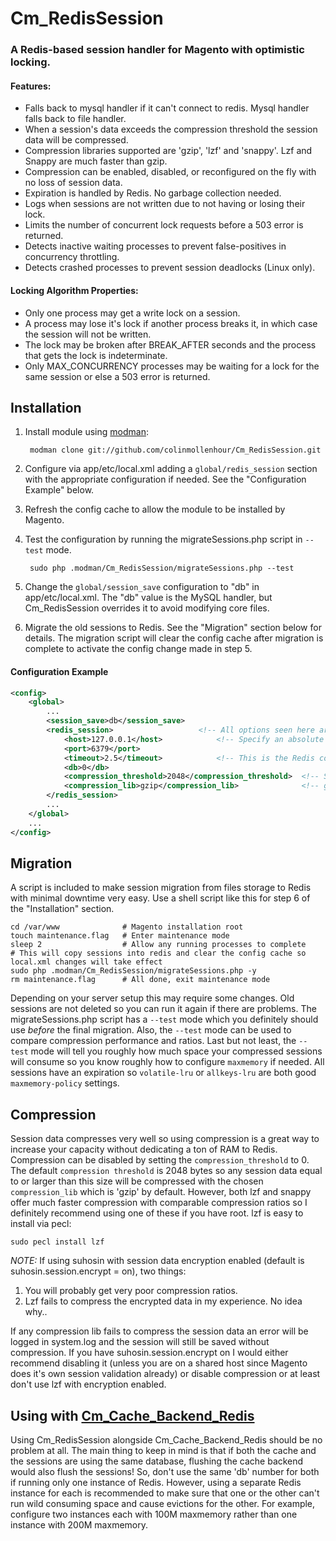 # Cm_RedisSession #

### A Redis-based session handler for Magento with optimistic locking. ###

#### Features: ####
- Falls back to mysql handler if it can't connect to redis. Mysql handler falls back to file handler.
- When a session's data exceeds the compression threshold the session data will be compressed.
- Compression libraries supported are 'gzip', 'lzf' and 'snappy'. Lzf and Snappy are much faster than gzip.
- Compression can be enabled, disabled, or reconfigured on the fly with no loss of session data.
- Expiration is handled by Redis. No garbage collection needed.
- Logs when sessions are not written due to not having or losing their lock.
- Limits the number of concurrent lock requests before a 503 error is returned.
- Detects inactive waiting processes to prevent false-positives in concurrency throttling.
- Detects crashed processes to prevent session deadlocks (Linux only).

#### Locking Algorithm Properties: ####
- Only one process may get a write lock on a session.
- A process may lose it's lock if another process breaks it, in which case the session will not be written.
- The lock may be broken after BREAK_AFTER seconds and the process that gets the lock is indeterminate.
- Only MAX_CONCURRENCY processes may be waiting for a lock for the same session or else a 503 error is returned.

## Installation ##

1. Install module using [modman](https://github.com/colinmollenhour/modman):

        modman clone git://github.com/colinmollenhour/Cm_RedisSession.git

2. Configure via app/etc/local.xml adding a `global/redis_session` section with the appropriate configuration if needed.
   See the "Configuration Example" below.
3. Refresh the config cache to allow the module to be installed by Magento.
4. Test the configuration by running the migrateSessions.php script in `--test` mode.

        sudo php .modman/Cm_RedisSession/migrateSessions.php --test

5. Change the `global/session_save` configuration to "db" in app/etc/local.xml. The "db" value is the MySQL handler,
   but Cm_RedisSession overrides it to avoid modifying core files.
6. Migrate the old sessions to Redis. See the "Migration" section below for details. The migration script will clear
   the config cache after migration is complete to activate the config change made in step 5.


#### Configuration Example ####
```xml
<config>
    <global>
        ...
        <session_save>db</session_save>
        <redis_session>                   <!-- All options seen here are the defaults -->
            <host>127.0.0.1</host>            <!-- Specify an absolute path if using a unix socket -->
            <port>6379</port>
            <timeout>2.5</timeout>            <!-- This is the Redis connection timeout, not the locking timeout -->
            <db>0</db>
            <compression_threshold>2048</compression_threshold>  <!-- Set to 0 to disable compression -->
            <compression_lib>gzip</compression_lib>              <!-- gzip, lzf or snappy -->
        </redis_session>
        ...
    </global>
    ...
</config>
```

## Migration ##

A script is included to make session migration from files storage to Redis with minimal downtime very easy.
Use a shell script like this for step 6 of the "Installation" section.

```
cd /var/www              # Magento installation root
touch maintenance.flag   # Enter maintenance mode
sleep 2                  # Allow any running processes to complete
# This will copy sessions into redis and clear the config cache so local.xml changes will take effect
sudo php .modman/Cm_RedisSession/migrateSessions.php -y
rm maintenance.flag      # All done, exit maintenance mode
```

Depending on your server setup this may require some changes. Old sessions are not deleted so you can run it again
if there are problems. The migrateSessions.php script has a `--test` mode which you definitely should use _before_
the final migration. Also, the `--test` mode can be used to compare compression performance and ratios. Last but
not least, the `--test` mode will tell you roughly how much space your compressed sessions will consume so you know
roughly how to configure `maxmemory` if needed. All sessions have an expiration so `volatile-lru` or `allkeys-lru`
are both good `maxmemory-policy` settings.

## Compression ##

Session data compresses very well so using compression is a great way to increase your capacity without
dedicating a ton of RAM to Redis. Compression can be disabled by setting the `compression_threshold` to 0.
The default `compression threshold` is 2048 bytes so any session data equal to or larger than this size
will be compressed with the chosen `compression_lib` which is 'gzip' by default. However, both lzf and
snappy offer much faster compression with comparable compression ratios so I definitely recommend using
one of these if you have root. lzf is easy to install via pecl:

    sudo pecl install lzf

_NOTE:_ If using suhosin with session data encryption enabled (default is suhosin.session.encrypt = on), two things:

1. You will probably get very poor compression ratios.
2. Lzf fails to compress the encrypted data in my experience. No idea why..

If any compression lib fails to compress the session data an error will be logged in system.log and the
session will still be saved without compression. If you have suhosin.session.encrypt on I would either
recommend disabling it (unless you are on a shared host since Magento does it's own session validation already)
or disable compression or at least don't use lzf with encryption enabled.

## Using with [Cm_Cache_Backend_Redis](https://github.com/colinmollenhour/Cm_Cache_Backend_Redis) ##

Using Cm_RedisSession alongside Cm_Cache_Backend_Redis should be no problem at all. The main thing to
keep in mind is that if both the cache and the sessions are using the same database, flushing the cache
backend would also flush the sessions! So, don't use the same 'db' number for both if running only one
instance of Redis. However, using a separate Redis instance for each is recommended to make sure that
one or the other can't run wild consuming space and cause evictions for the other. For example,
configure two instances each with 100M maxmemory rather than one instance with 200M maxmemory.
